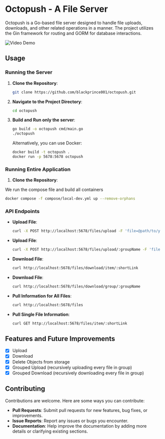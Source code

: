 
# Octopush - A File Server

Octopush is a Go-based file server designed to handle file uploads, downloads, and other related operations in a manner. The project utilizes the Gin framework for routing and GORM for database interactions.

![Video Demo](https://github.com/user-attachments/assets/f8f0cc9d-e915-4d14-a837-e9843f521c14)

## Usage

### Running the Server

1. **Clone the Repository**:

   ```bash
   git clone https://github.com/blackprince001/octopush.git
   ```

2. **Navigate to the Project Directory**:

   ```bash
   cd octopush
   ```

3. **Build and Run only the server**:

   ```bash
   go build -o octopush cmd/main.go
   ./octopush
   ```

   Alternatively, you can use Docker:

   ```bash
   docker build -t octopush .
   docker run -p 5678:5678 octopush
   ```

### Running Entire Application

1. **Clone the Repository**:

  We run the compose file and build all containers

   ```bash
   docker compose -f compose/local-dev.yml up --remove-orphans
   ```

### API Endpoints

- **Upload File**:

  ```bash
  curl -X POST http://localhost:5678/files/upload -F 'file=@path/to/your/file'
  ```

- **Upload File**:

  ```bash
  curl -X POST http://localhost:5678/files/upload/:groupName -F 'file=@path/to/your/file' -F 'file=@path/to/your/anotherfile'
  ```

- **Download File**:

  ```bash
  curl http://localhost:5678/files/download/item/:shortLink
  ```

- **Download File**:

  ```bash
  curl http://localhost:5678/files/download/group/:groupName
  ```

- **Pull Information for All Files**:

  ```bash
  curl http://localhost:5678/files
  ```

- **Pull Single File Information**:

  ```bash
  curl GET http://localhost:5678/files/item/:shortLink
  ```

## Features and Future Improvements

- [X] Upload
- [X] Download
- [X] Delete Objects from storage
- [X] Grouped Upload (recursively uploading every file in group)
- [X] Grouped Download (recursively downloading every file in group)

## Contributing

Contributions are welcome. Here are some ways you can contribute:

- **Pull Requests**: Submit pull requests for new features, bug fixes, or improvements.
- **Issue Reports**: Report any issues or bugs you encounter.
- **Documentation**: Help improve the documentation by adding more details or clarifying existing sections.
